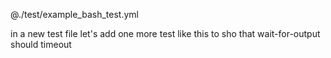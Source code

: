 @./test/example_bash_test.yml

in a new test file
let's add one more test like this to sho that wait-for-output should timeout
